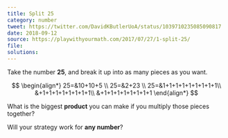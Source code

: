 ```yaml
---
title: Split 25
category: number
tweet: https://twitter.com/DavidKButlerUoA/status/1039710235085090817
date: 2018-09-12
source: https://playwithyourmath.com/2017/07/27/1-split-25/
file: 
solutions: 
---
```

Take the number **25**, and break it up into as many pieces as you want.

$$
\begin{align*}
25=&10+10+5 \\
25=&2+23 \\
25=&1+1+1+1+1+1+1+1+1\\
&+1+1+1+1+1+1+1+1\\
&+1+1+1+1+1+1+1+1
\end{align*}
$$

What is the biggest **product** you can make if you multiply those pieces together?

Will your strategy work for **any number**?